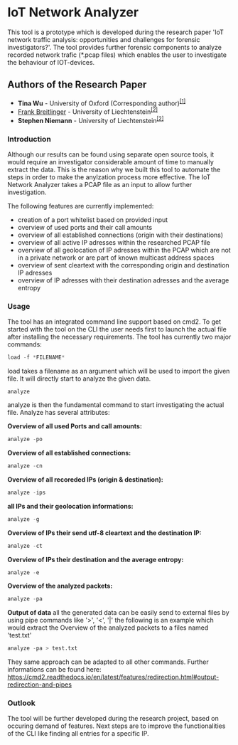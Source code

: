 # IoT Network Analyzer

This tool is a prototype which is developed during the research paper 'IoT network traffic analysis: opportunities and challenges for forensic investigators?'. The tool provides further forensic components to analyze recorded network trafic (*.pcap files) which enables the user to investigate the behaviour of IOT-devices.

## Authors of the Research Paper

* <b>Tina Wu</b> - University of Oxford (Corresponding author)<sup><a id="anker1" title="Department of Computer Science University of Oxford Parks Road, Oxford, UK" href="#fn1">[1]</a></sup>
* [Frank Breitlinger](http://www.FBreitinger.de/) - University of Liechtenstein<sup><a id="anker2" title="Hilti Chair for Data and Application Security Institute of Information Systems University of Liechtenstein, Fürst-Franz-Josef-Strasse, 9490 Vaduz, Liechtenstein" href="#fn1">[2]</a></sup> 
* <b>Stephen Niemann</b> - University of Liechtenstein<sup><a id="anker2" title="Hilti Chair for Data and Application Security Institute of Information Systems University of Liechtenstein, Fürst-Franz-Josef-Strasse, 9490 Vaduz, Liechtenstein" href="#fn1">[2]</a></sup> 

### Introduction
Although our results can be found using separate open source tools,  it  would  require  an  investigator  considerable  amount
of  time  to  manually  extract  the  data. This is the reason why we built this tool to automate the steps in order to make the anylzation process more effective. The IoT Network Analyzer takes a PCAP file as an input to allow further investigation.

The following features are currently implemented:
* creation of a port whitelist based on provided input
* overview of used ports and their call amounts
* overview of all established connections (origin with their destinations)
* overview of all active IP adresses within the researched PCAP file
* overview of all geolocation of IP adresses within the PCAP which are not in a private network or are part of known multicast address spaces
* overview of sent cleartext with the corresponding origin and destination IP adresses
* overview of IP adresses with their destination adresses and the average entropy

### Usage
The tool has an integrated command line support based on cmd2.
To get started with the tool on the CLI the user needs first to launch the actual file after installing the necessary requirements.
The tool has currently two major commands:
```python
load -f *FILENAME*
```
load takes a filename as an argument which will be used to import the given file. It will directly start to analyze the given data.

```
analyze
```
analyze is then the fundamental command to start investigating the actual file. Analyze has several attributes:

**Overview of all used Ports and call amounts:**
```python 
analyze -po
```

**Overview of all established connections:**
```python
analyze -cn
```

**Overview of all recoreded IPs (origin & destination):**
```python
analyze -ips
```

**all IPs and their geolocation informations:**
```python
analyze -g
```

**Overview of IPs their send utf-8 cleartext and the destination IP:**
``` python
analyze -ct
```

**Overview of IPs their destination and the average entropy:**
``` python
analyze -e
```

**Overview of the analyzed packets:**
``` python
analyze -pa
```

**Output of data**
all the generated data can be easily send to external files by using pipe commands like '>', '<', '|' the following is an example which would extract the Overview of the analyzed packets to a files named 'test.txt'
``` python
analyze -pa > test.txt
```
They same approach can be adapted to all other commands. Further informations can be found here: https://cmd2.readthedocs.io/en/latest/features/redirection.html#output-redirection-and-pipes

### Outlook
The tool will be further developed during the research project, based on occuring demand of features. Next steps are to improve the functionalities of the CLI like finding all entries for a specific IP.
